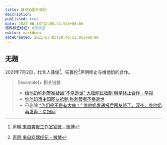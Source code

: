 ```yaml
---
title: 维他奶国际集团
description:
published: true
date: 2022-06-13T14:05:43.543+08:00
特殊标签标记: #无标签
editor: markdown
dateCreated: 2021-07-03T10:46:52.061+08:00
---
```


## 无题

2021年7月2日，代言人龚俊[^nuham]、任嘉伦[^QNvOj]声明终止与维他奶的合作。

[^nuham]: [声明 来自龚俊工作室官微 - 微博](https://archive.is/nuham "https://weibo.com/6080331406/KmVq30yD1")

[^QNvOj]: [声明 来自欢瑞经纪 - 微博](https://archive.is/QNvOj "https://www.weibo.com/5225838567/KmVGgwLPI")

> [!example]+ 相关链接
> + [维他奶称刺警案疑凶“不幸逝世” 大陆网民抵制 明星终止合作 - 早报](https://archive.is/pybgv "https://www.zaobao.com.sg/realtime/china/story20210703-1164079")
> + [维他奶遭中国网友抵制 称刺警者不幸逝世](https://web.archive.org/web/20210702135247/https://www.rfi.fr/cn/中国/20210702-维他奶遭中国网友抵制-称刺警者不幸逝世)
> + 已删除 [“你们是不是有大病！” 维他奶发通报后网友怒了，深夜，维他奶再发声 - 京报网](https://archive.is/8hyRW "https://news.bjd.com.cn/2021/07/03/120749t100.html")

